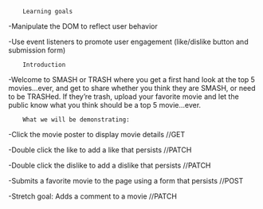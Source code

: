         Learning goals       
-Manipulate the DOM to reflect user behavior

-Use event listeners to promote user engagement (like/dislike button and submission form)

        
        Introduction
-Welcome to SMASH or TRASH where you get a first hand look at the top 5 movies…ever, and get to share whether you think they are SMASH, or need to be TRASHed. If they’re trash, upload your favorite movie and let the public know what you think should be a top 5 movie…ever.

        
        What we will be demonstrating:

-Click the movie poster to display movie details //GET

-Double click the like to add a like that persists //PATCH

-Double click the dislike to add a dislike that persists  //PATCH

-Submits a favorite movie to the page using a form that persists //POST

-Stretch goal: Adds a comment to a movie //PATCH


